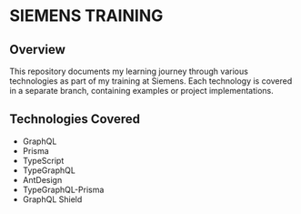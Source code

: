 # SIEMENS TRAINING

## Overview

This repository documents my learning journey through various technologies as part of my training at Siemens. Each technology is covered in a separate branch, containing examples or project implementations.

## Technologies Covered

- GraphQL
- Prisma
- TypeScript
- TypeGraphQL
- AntDesign
- TypeGraphQL-Prisma
- GraphQL Shield
